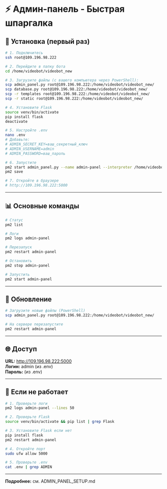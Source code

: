 # ⚡ Админ-панель - Быстрая шпаргалка

## 🚀 Установка (первый раз)

```bash
# 1. Подключитесь
ssh root@109.196.98.222

# 2. Перейдите в папку бота
cd /home/videobot/videobot_new

# 3. Загрузите файлы (с вашего компьютера через PowerShell):
scp admin_panel.py root@109.196.98.222:/home/videobot/videobot_new/
scp database.py root@109.196.98.222:/home/videobot/videobot_new/
scp -r templates root@109.196.98.222:/home/videobot/videobot_new/
scp -r static root@109.196.98.222:/home/videobot/videobot_new/

# 4. Установите Flask
source venv/bin/activate
pip install flask
deactivate

# 5. Настройте .env
nano .env
# Добавьте:
# ADMIN_SECRET_KEY=ваш_секретный_ключ
# ADMIN_USERNAME=admin
# ADMIN_PASSWORD=ваш_пароль

# 6. Запустите
pm2 start admin_panel.py --name admin-panel --interpreter /home/videobot/videobot_new/venv/bin/python
pm2 save

# 7. Откройте в браузере
# http://109.196.98.222:5000
```

---

## 📊 Основные команды

```bash
# Статус
pm2 list

# Логи
pm2 logs admin-panel

# Перезапуск
pm2 restart admin-panel

# Остановить
pm2 stop admin-panel

# Запустить
pm2 start admin-panel
```

---

## 🔄 Обновление

```bash
# Загрузите новые файлы (PowerShell)
scp admin_panel.py root@109.196.98.222:/home/videobot/videobot_new/

# На сервере перезапустите
pm2 restart admin-panel
```

---

## 🌐 Доступ

**URL:** http://109.196.98.222:5000  
**Логин:** admin (из .env)  
**Пароль:** (из .env)

---

## 🐛 Если не работает

```bash
# 1. Проверьте логи
pm2 logs admin-panel --lines 50

# 2. Проверьте Flask
source venv/bin/activate && pip list | grep Flask

# 3. Установите Flask если нет
pip install flask
pm2 restart admin-panel

# 4. Откройте порт
sudo ufw allow 5000

# 5. Проверьте .env
cat .env | grep ADMIN
```

---

**Подробнее:** см. ADMIN_PANEL_SETUP.md
